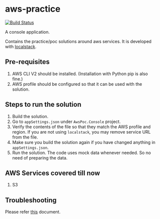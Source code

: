 # aws-practice

[![Build Status](https://travis-ci.com/yogbhavsar/aws-practice.svg?branch=main)](https://travis-ci.com/github/yogbhavsar/aws-practice)

A console application.

Contains the practice/poc solutions around aws services. It is developed with [localstack](https://github.com/localstack/localstack).

## Pre-requisites
1. AWS CLI V2 should be installed. (Installation with Python pip is also fine.)
2. AWS profile should be configured so that it can be used with the solution.

## Steps to run the solution
1. Build the solution.
2. Go to `appSettings.json` under `AwsPoc.Console` project.
3. Verify the contents of the file so that they match the AWS profile and region. If you are not using `localstack`, you may remove service URL from the file.
4. Make sure you build the solution again if you have changed anything in `appSettings.json`.
5. Run the solution. The code uses mock data whenever needed. So no need of preparing the data.

## AWS Services covered till now
1. S3

## Troubleshooting
Please refer [this](Troubleshooting.md) document.